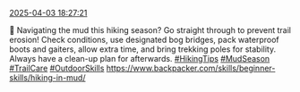 [2025-04-03 18:27:21](https://mstdn.social/@hill_wanderer/114275440476319784)

🥾 Navigating the mud this hiking season? Go straight through to prevent trail erosion! Check conditions, use designated bog bridges, pack waterproof boots and gaiters, allow extra time, and bring trekking poles for stability. Always have a clean-up plan for afterwards. <a href="https://mstdn.social/tags/HikingTips" class="mention hashtag" rel="tag">#HikingTips</a> <a href="https://mstdn.social/tags/MudSeason" class="mention hashtag" rel="tag">#MudSeason</a> <a href="https://mstdn.social/tags/TrailCare" class="mention hashtag" rel="tag">#TrailCare</a> <a href="https://mstdn.social/tags/OutdoorSkills" class="mention hashtag" rel="tag">#OutdoorSkills</a> <a href="https://www.backpacker.com/skills/beginner-skills/hiking-in-mud/" target="_blank" rel="nofollow noopener noreferrer" translate="no">https://www.backpacker.com/skills/beginner-skills/hiking-in-mud/</a>